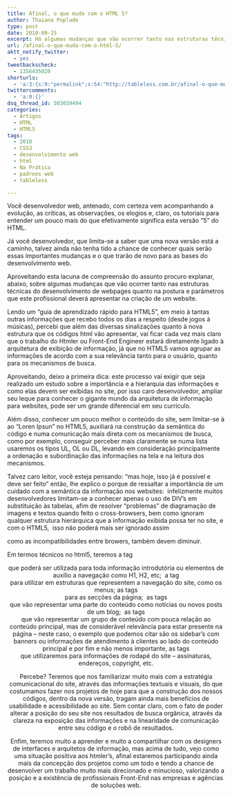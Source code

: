 ```yaml
---
title: Afinal, o que muda com o HTML 5?
author: Thaiana Poplade
type: post
date: 2010-09-15
excerpt: Há algumas mudanças que vão ocorrer tanto nas estruturas técnicas do desenvolvimento de webpages quanto na postura e parâmetros que o profissional deverá apresentar na criação de um website.
url: /afinal-o-que-muda-com-o-html-5/
aktt_notify_twitter:
  - yes
tweetbackscheck:
  - 1356435020
shorturls:
  - 'a:3:{s:9:"permalink";s:54:"http://tableless.com.br/afinal-o-que-muda-com-o-html-5";s:7:"tinyurl";s:26:"http://tinyurl.com/3fj9k83";s:4:"isgd";s:19:"http://is.gd/lIDIQh";}'
twittercomments:
  - 'a:0:{}'
dsq_thread_id: 503039494
categories:
  - Artigos
  - HTML
  - HTML5
tags:
  - 2010
  - CSS3
  - desenvolvimento web
  - html
  - Na Prática
  - padroes web
  - tableless

---
```

Você desenvolvedor web, antenado, com certeza vem acompanhando a evolução, as críticas, as observações, os elogios e, claro, os tutoriais para entender um pouco mais do que efetivamente significa esta versão “5” do HTML.
  
Já você desenvolvedor, que limita-se a saber que uma nova versão está a caminho, talvez ainda não tenha tido a chance de conhecer quais serão essas importantes mudanças e o que trarão de novo para as bases do desenvolvimento web.

Aproveitando esta lacuna de compreensão do assunto procuro explanar, abaixo, sobre algumas mudanças que vão ocorrer tanto nas estruturas técnicas do desenvolvimento de webpages quanto na postura e parâmetros que este profissional deverá apresentar na criação de um website.

Lendo um “guia de aprendizado rápido para HTML5”, em meio à tantas outras informações que recebo todos os dias a respeito (desde jogos à músicas), percebi que além das diversas sinalizações quanto à nova estrutura que os códigos html vão apresentar, vai ficar cada vez mais claro que o trabalho do Htmler ou Front-End Engineer estará diretamente ligado à arquitetura de exibição de informação, já que no HTML5 vamos agrupar as informações de acordo com a sua relevância tanto para o usuário, quanto para os mecanismos de busca.
  
Aproveitando, deixo a primeira dica: este processo vai exigir que seja realizado um estudo sobre a importância e a hierarquia das informações e como elas devem ser exibidas no site, por isso caro desenvolvedor, ampliar seu leque para conhecer o gigante mundo da arquitetura de informação para websites, pode ser um grande diferencial em seu currículo.
  
Além disso, conhecer um pouco melhor o conteúdo do site, sem limitar-se à ao “Loren Ipsun” no HTML5, auxiliará na construção da semântica do código e numa comunicação mais direta com os mecanismos de busca, como por exemplo, conseguir perceber mais claramente se numa lista usaremos os tipos UL, OL ou DL, levando em consideração principalmente a ordenação e subordinação das informações na tela e na leitura dos mecanismos.

Talvez caro leitor, você esteja pensando: “mas hoje, isso já é possível e deve ser feito” então, lhe explico o porque de ressaltar a importância de um cuidado com a semântica da informação nos websites:  infelizmente muitos desenvolvedores limitam-se a conhecer apenas o uso de DIV’s em substituição às tabelas, afim de resolver “problemas” de diagramação de imagens e textos quando feito o cross-browsers, bem como ignoram qualquer estrutura hierárquica que a informação exibida possa ter no site, e com o HTML5,  isso não poderá mais ser ignorado assim
  
como as incompatibilidades entre browers, também devem diminuir.

Em termos técnicos no html5, teremos a tag **<header>** que poderá ser utilizada para toda informação introdutória ou elementos de auxílio a navegação como H1, H2, etc;  a tag **<nav>** para utilizar em estruturas que representem a navegação do site, como os menus; as tags **<section>** para as secções da página;  as tags **<article>** que vão representar uma parte do conteúdo como notícias ou novos posts de um blog;  as tags **<aside>** que vão representar um grupo de conteúdo com pouca relação ao conteúdo principal, mas de considerável relevância para estar presente na página &#8211; neste caso, o exemplo que podemos citar são os sidebar’s com banners ou informações de atendimento à clientes ao lado do conteúdo principal e por fim e não menos importante, as tags **<footer>** que utilizaremos para informações de rodapé do site &#8211; assinaturas, endereços, copyright, etc.

Percebe? Teremos que nos familiarizar muito mais com a estratégia comunicacional do site, através das informações textuais e visuais, do que costumamos fazer nos projetos de hoje para que a construção dos nossos códigos, dentro da nova versão, tragam ainda mais benefícios de usabilidade e acessibilidade ao site. Sem contar claro, com o fato de poder alterar a posição do seu site nos resultados de busca orgânica, através da clareza na exposição das informações e na linearidade de comunicação entre seu código e o robô de resultados.

Enfim, teremos muito a aprender e muito a compartilhar com os designers de interfaces e arquitetos de informação, mas acima de tudo, vejo como uma situação positiva aos htmler’s, afinal estaremos participando ainda mais da concepção dos projetos como um todo e tendo a chance de desenvolver um trabalho muito mais direcionado e minucioso, valorizando a posição e a existência de profissionais Front-End nas empresas e agências de soluções web.

<div style="width: 1px; height: 1px; overflow: hidden;">
  Você desenvolvedor web, antenado, com certeza vem acompanhando a evolução, as<br /> críticas, as observações, os elogios e, claro, os tutoriais para entender um pouco mais do que<br /> efetivamente significa esta versão “5” do HTML.<br /> Já você desenvolvedor, que limita-se a saber que uma nova versão está a caminho, talvez<br /> ainda não tenha tido a chance de conhecer quais serão essas importantes mudanças e o que<br /> trarão de novo para as bases do desenvolvimento web.</p> 
  
  <p>
    Aproveitando esta lacuna de compreensão do assunto procuro explanar, abaixo, sobre<br /> algumas mudanças que vão ocorrer tanto nas estruturas técnicas do desenvolvimento de<br /> webpages quanto na postura e parâmetros que este profissional deverá apresentar na criação<br /> de um website.
  </p>
  
  <p>
    Lendo um “guia de aprendizado rápido para HTML5”, em meio à tantas outras informações<br /> que recebo todos os dias a respeito (desde jogos à músicas), percebi que além das diversas<br /> sinalizações quanto à nova estrutura que os códigos html vão apresentar, vai ficar cada<br /> vez mais claro que o trabalho do Htmler ou Front-End Engineer estará diretamente ligado à<br /> arquitetura de exibição de informação, já que no HTML5 vamos agrupar as informações de<br /> acordo com a sua relevância tanto para o usuário, quanto para os mecanismos de busca.<br /> Aproveitando, deixo a primeira dica: este processo vai exigir que seja realizado um estudo<br /> sobre a importância e a hierarquia das informações e como elas devem ser exibidas no<br /> site, por isso caro desenvolvedor, ampliar seu leque para conhecer o gigante mundo da<br /> arquitetura de informação para websites, pode ser um grande diferencial em seu currículo.<br /> Além disso, conhecer um pouco melhor o conteúdo do site, sem limitar-se à ao “Loren Ipsun”<br /> no HTML5, auxiliará na construção da semântica do código e numa comunicação mais direta<br /> com os mecanismos de busca, como por exemplo, conseguir perceber mais claramente<br /> se numa lista usaremos os tipos UL, OL ou DL, levando em consideração principalmente a<br /> ordenação e subordinação das informações na tela e na leitura dos mecanismos.
  </p>
  
  <p>
    Talvez caro leitor, você esteja pensando: “mas hoje, isso já é possível e deve ser feito” então,<br /> lhe explico o porque de ressaltar a importância de um cuidado com a semântica da informação<br /> nos websites: infelizmente muitos desenvolvedores limitam-se a conhecer apenas o uso de<br /> DIV’s em substituição às tabelas, afim de resolver “problemas” de diagramação de imagens e<br /> textos quando feito o cross-browsers, bem como ignoram qualquer estrutura hierárquica que a<br /> informação exibida possa ter no site, e com o HTML5, isso não poderá mais ser ignorado assim<br /> como as incompatibilidades entre browers, também devem diminuir.
  </p>
  
  <p>
    Em termos técnicos no html5, teremos a tag <header> que poderá ser utilizada para toda<br /> informação introdutória ou elementos de auxílio a navegação como H1, H2, etc; a tag <nav><br /> para utilizar em estruturas que representem a navegação do site, como os menus; as tags<br /> <section> para as secções da página; as tags <article> que vão representar uma parte do<br /> conteúdo como notícias ou novos posts de um blog; as tags <aside> que vão representar um<br /> grupo de conteúdo com pouca relação ao conteúdo principal, mas de considerável relevância<br /> para estar presente na página &#8211; neste caso, o exemplo que podemos citar são os sidebar’s com<br /> banners ou informações de atendimento à clientes ao lado do conteúdo principal e por fim e
  </p>
  
  <p>
    não menos importante, as tags <footer> que utilizaremos para informações de rodapé do site &#8211;<br /> assinaturas, endereços, copyright, etc.
  </p>
  
  <p>
    Percebe? Teremos que nos familiarizar muito mais com a estratégia comunicacional do site,<br /> através das informações textuais e visuais, do que costumamos fazer nos projetos de hoje para<br /> que a construção dos nossos códigos, dentro da nova versão, tragam ainda mais benefícios de<br /> usabilidade e acessibilidade ao site. Sem contar claro, com o fato de poder alterar a posição do<br /> seu site nos resultados de busca orgânica, através da clareza na exposição das informações e<br /> na linearidade de comunicação entre seu código e o robô de resultados.
  </p>
  
  <p>
    Enfim, teremos muito a aprender e muito a compartilhar com os designers de interfaces e<br /> arquitetos de informação, mas acima de tudo, vejo como uma situação positiva aos htmler’s,<br /> afinal estaremos participando ainda mais da concepção dos projetos como um todo e tendo a<br /> chance de desenvolver um trabalho muito mais direcionado e minucioso, valorizando a posição<br /> e a existência de profissionais Front-End nas empresas e agências de soluções web.
  </p>
</div>